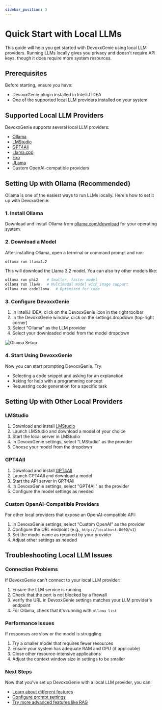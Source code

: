 ```yaml
---
sidebar_position: 3
---
```


# Quick Start with Local LLMs

This guide will help you get started with DevoxxGenie using local LLM providers. Running LLMs locally gives you privacy and doesn't require API keys, though it does require more system resources.

## Prerequisites

Before starting, ensure you have:
- DevoxxGenie plugin installed in IntelliJ IDEA
- One of the supported local LLM providers installed on your system

## Supported Local LLM Providers

DevoxxGenie supports several local LLM providers:

- [Ollama](https://ollama.com/)
- [LMStudio](https://lmstudio.ai/)
- [GPT4All](https://gpt4all.io/index.html)
- [Llama.cpp](https://github.com/ggerganov/llama.cpp)
- [Exo](https://github.com/exo-explore/exo)
- [JLama](https://github.com/tjake/Jlama)
- Custom OpenAI-compatible providers

## Setting Up with Ollama (Recommended)

Ollama is one of the easiest ways to run LLMs locally. Here's how to set it up with DevoxxGenie:

### 1. Install Ollama

Download and install Ollama from [ollama.com/download](https://ollama.com/download) for your operating system.

### 2. Download a Model

After installing Ollama, open a terminal or command prompt and run:

```bash
ollama run llama3.2
```

This will download the Llama 3.2 model. You can also try other models like:

```bash
ollama run phi2    # Smaller, faster model
ollama run llava   # Multimodal model with image support
ollama run codellama   # Optimized for code
```

### 3. Configure DevoxxGenie

1. In IntelliJ IDEA, click on the DevoxxGenie icon in the right toolbar
2. In the DevoxxGenie window, click on the settings dropdown (top-right corner)
3. Select "Ollama" as the LLM provider
4. Select your downloaded model from the model dropdown

![Ollama Setup](/img/ollama-setup.png)

### 4. Start Using DevoxxGenie

Now you can start prompting DevoxxGenie. Try:
- Selecting a code snippet and asking for an explanation
- Asking for help with a programming concept
- Requesting code generation for a specific task

## Setting Up with Other Local Providers

### LMStudio

1. Download and install [LMStudio](https://lmstudio.ai/)
2. Launch LMStudio and download a model of your choice
3. Start the local server in LMStudio
4. In DevoxxGenie settings, select "LMStudio" as the provider
5. Choose your model from the dropdown

### GPT4All

1. Download and install [GPT4All](https://gpt4all.io/)
2. Launch GPT4All and download a model
3. Start the API server in GPT4All
4. In DevoxxGenie settings, select "GPT4All" as the provider
5. Configure the model settings as needed

### Custom OpenAI-Compatible Providers

For other local providers that expose an OpenAI-compatible API:

1. In DevoxxGenie settings, select "Custom OpenAI" as the provider
2. Configure the URL endpoint (e.g., `http://localhost:8000/v1`)
3. Set the model name as required by your provider
4. Adjust other settings as needed

## Troubleshooting Local LLM Issues

### Connection Problems

If DevoxxGenie can't connect to your local LLM provider:

1. Ensure the LLM service is running
2. Check that the port is not blocked by a firewall
3. Verify the URL in DevoxxGenie settings matches your LLM provider's endpoint
4. For Ollama, check that it's running with `ollama list`

### Performance Issues

If responses are slow or the model is struggling:

1. Try a smaller model that requires fewer resources
2. Ensure your system has adequate RAM and GPU (if applicable)
3. Close other resource-intensive applications
4. Adjust the context window size in settings to be smaller

### Next Steps

Now that you've set up DevoxxGenie with a local LLM provider, you can:

- [Learn about different features](../features/overview.md)
- [Configure prompt settings](../configuration/prompts.md)
- [Try more advanced features like RAG](../features/rag.md)
